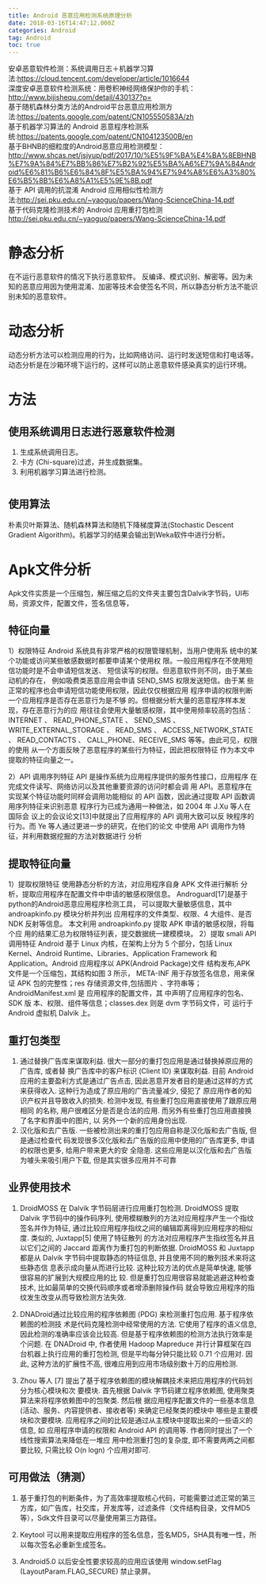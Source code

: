 ```yaml
---
title: Android 恶意应用检测系统原理分析
date: 2018-03-16T14:47:12.000Z
categories: Android
tag: Android
toc: true
---
```


安卓恶意软件检测：系统调用日志＋机器学习算法:<https://cloud.tencent.com/developer/article/1016644><br>
深度安卓恶意软件检测系统：用卷积神经网络保护你的手机：<http://www.bijishequ.com/detail/430137?p=><br>
基于随机森林分类方法的Android平台恶意应用检测方法:<https://patents.google.com/patent/CN105550583A/zh><br>
基于机器学习算法的 Android 恶意程序检测系统:<https://patents.google.com/patent/CN104123500B/en><br>
基于BHNB的细粒度的Android恶意应用检测模型：<http://www.shcas.net/jsjyup/pdf/2017/10/%E5%9F%BA%E4%BA%8EBHNB%E7%9A%84%E7%BB%86%E7%B2%92%E5%BA%A6%E7%9A%84Android%E6%81%B6%E6%84%8F%E5%BA%94%E7%94%A8%E6%A3%80%E6%B5%8B%E6%A8%A1%E5%9E%8B.pdf><br>
基于 API 调用的抗混淆 Android 应用相似性检测方法:<http://sei.pku.edu.cn/~yaoguo/papers/Wang-ScienceChina-14.pdf><br>
基于代码克隆检测技术的 Android 应用重打包检测<http://sei.pku.edu.cn/~yaoguo/papers/Wang-ScienceChina-14.pdf><br>

# 静态分析

在不运行恶意软件的情况下执行恶意软件。 反编译、模式识别、解密等。因为未知的恶意应用因为使用混淆、加密等技术会使签名不同，所以静态分析方法不能识别未知的恶意软件。

# 动态分析

动态分析方法可以检测应用的行为，比如网络访问、运行时发送短信和打电话等。动态分析是在沙箱环境下运行的，这样可以防止恶意软件感染真实的运行环境。

# 方法

## 使用系统调用日志进行恶意软件检测

1. 生成系统调用日志。
2. 卡方 (Chi-square)过滤，并生成数据集。
3. 利用机器学习算法进行检测。

# #

## 使用算法

朴素贝叶斯算法、随机森林算法和随机下降梯度算法(Stochastic Descent Gradient Algorithm)。机器学习的结果会输出到Weka软件中进行分析。

# Apk文件分析

Apk文件实质是一个压缩包，解压缩之后的文件夹主要包含Dalvik字节码，UI布局，资源文件，配置文件，签名信息等，

## 特征向量

1）权限特征 Android 系统具有非常严格的权限管理机制，当用户使用系 统中的某个功能或访问某些敏感数据时都要申请某个使用权 限。一般应用程序在不使用短信功能时是不会申请短信发送、 短信读写的权限。但恶意软件则不同，由于某些动机的存在， 例如吸费类恶意应用会申请 SEND_SMS 权限发送短信。由于某 些正常的程序也会申请短信功能使用权限，因此仅仅根据应用 程序申请的权限判断一个应用程序是否存在恶意行为是不够 的。但根据分析大量的恶意程序样本发现，存在恶意行为的应 用往往会使用大量敏感权限，其中使用频率较高的包括： INTERNET 、 READ_PHONE_STATE 、 SEND_SMS 、 WRITE_EXTERNAL_STORAGE 、 READ_SMS 、 ACCESS_NETWORK_STATE 、 READ_CONTACTS 、 CALL_PHONE、RECEIVE_SMS 等等。由此可见，权限的使用 从一个方面反映了恶意程序的某些行为特征，因此把权限特征 作为本文中提取的特征向量之一。

2）API 调用序列特征 API 是操作系统为应用程序提供的服务性接口，应用程序 在完成文件读写、网络访问以及其他重要资源的访问时都会调 用 API。恶意程序在实现某个特征功能时同样会调用功能相似 的 API 函数，因此通过提取 API 函数调用序列特征来识别恶意 程序行为已成为通用一种做法，如 2004 年 J.Xu 等人在国际会 议上的会议论文[13]中就提出了应用程序的 API 调用大致可以反 映程序的行为。而 Ye 等人通过更进一步的研究，在他们的论文 中使用 API 调用作为特征，并利用数据挖掘的方法对数据进行 分析

## 提取特征向量

1）提取权限特征 使用静态分析的方法，对应用程序自身 APK 文件进行解析 分析，提取应用程序在配置文件中申请的敏感权限信息。 Androguard[17]是基于python的Android恶意应用程序检测工具， 可以提取大量敏感信息，其中 androapkinfo.py 模块分析并列出 应用程序的文件类型、权限、4 大组件、是否 NDK 反射等信息。 本文利用 androapkinfo.py 提取 APK 申请的敏感权限，将每个应 用的结果汇总为权限特征列表，提交数据统一建模模块。 2）提取 smali API 调用特征 Android 基于 Linux 内核，在架构上分为 5 个部分，包括 Linux Kernel、Android Runtime、Libraries、Application Framework 和 Application。Android 应用程序以 APK(Android Package)文件 结构发布,APK 文件是一个压缩包，其结构如图 3 所示， META-INF 用于存放签名信息，用来保证 APK 包的完整性；res 存储资源文件,包括图片 、字符串等；AndroidManifest.xml 是 应用程序的配置文件，其 中声明了应用程序的包名、SDK 版 本、权限、组件等信息；classes.dex 则是 dvm 字节码文件，可 运行于 Android 虚拟机 Dalvik 上。

## 重打包类型

1. 通过替换广告库来谋取利益. 很大一部分的重打包应用是通过替换掉原应用的广告库, 或者替 换广告库中的客户标识 (Client ID) 来谋取利益. 目前 Android 应用的主要盈利方式是通过广告点击, 因此恶意开发者目的是通过这样的方式来获得收入. 这种行为造成了原应用的广告流量减少, 侵犯了 原应用作者的知识产权并且导致收入的损失. 检测中发现, 有些重打包应用直接使用了跟原应用相同 的名称, 用户很难区分是否是合法的应用. 而另外有些重打包应用直接换了名字和界面中的图片, 以 另外一个新的应用身份出现.
2. 汉化版和去广告版. 一些被检测出来的重打包应用自称是汉化版和去广告版, 但是通过检查代 码发现很多汉化版和去广告版的应用中使用的广告库更多, 申请的权限也更多, 给用户带来更大的安 全隐患. 这些应用是以汉化版和去广告版为噱头来吸引用户下载, 但是其实很多应用并不可靠

## 业界使用技术

1. DroidMOSS 在 Dalvik 字节码层进行应用重打包检测. DroidMOSS 提取 Dalvik 字节码中的操作码序列, 使用模糊散列的方法对应用程序产生一个指纹签名并作为特征, 通过比较应用程序指纹之间的编辑距离得到应用程序的相似度. 类似的, Juxtapp[5] 使用了特征散列 的方法对应用程序产生指纹签名并且以它们之间的 Jaccard 距离作为重打包的判断依据. DroidMOSS 和 Juxtapp 都是从 Dalvik 字节码中提取静态的特征信息, 并且使用不同的散列技术来将这些静态信 息表示成向量从而进行比较. 这种比较方法的优点是简单快速, 能够很容易的扩展到大规模应用的比 较. 但是重打包应用很容易就能逃避这种检查技术, 比如最简单的交换代码顺序或者增添删除操作码 就会导致应用程序的指纹发生改变从而导致检测方法失效.

2. DNADroid通过比较应用的程序依赖图 (PDG) 来检测重打包应用. 基于程序依赖图的检测技 术是代码克隆检测中经常使用的方法. 它使用了程序的语义信息, 因此检测的准确率应该会比较高. 但是基于程序依赖图的检测方法执行效率是个问题. 在 DNADroid 中, 作者使用 Hadoop Mapreduce 并行计算框架在四台机器上执行应用的重打包检测, 但是平均每分钟只能比较 0.71 个应用对. 因此, 这种方法的扩展性不高, 很难应用到应用市场级别数十万的应用检测.

3. Zhou 等人 [7] 提出了基于程序依赖图的模块解耦技术来把应用程序的代码划分为核心模块和次 要模块. 首先根据 Dalvik 字节码建立程序依赖图, 使用聚类算法来将程序依赖图中的包聚类. 然后根 据应用程序配置文件的一些基本信息 (活动、服务、内容提供者、接收者等) 来确定已经聚类的模块中 哪些是主要模块和次要模块. 应用程序之间的比较是通过从主模块中提取出来的一些语义的信息, 如 应用程序申请的权限和 Android API 的调用等. 作者同时提出了一个线性搜索算法来降低在一堆应 用中检测重打包的复杂度, 即不需要两两之间都要比较, 只需比较 O(n logn) 个应用对即可.

## 可用做法（猜测）

1. 基于重打包的判断条件，为了高效率提取核心代码，可能需要过滤正常的第三方库，如广告库，社交库，开发库等，过滤条件（文件结构目录，文件MD5等），Sdk文件目录可以尽量使用第三方路径。

2. Keytool 可以用来提取应用程序的签名信息，签名MD5，SHA具有唯一性，所以每次签名必重新生成签名。

3. Android5.0 以后安全性要求较高的应用应该使用 window.setFlag (LayoutParam.FLAG_SECURE) 禁止录屏。

